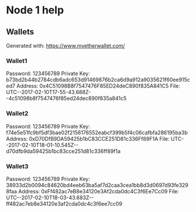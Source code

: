 # Node 1 help


## Wallets

Generated with: https://www.myetherwallet.com/

### Wallet1
Password:       123456789
Private Key:    b73bd2b44b2784cdb6adc653d91469876b2ca6d9a912a9035621f60ee915ced7
Address:        0x4C51098B8f7547476F85ED24deC890f835A841C5
File:           UTC--2017-02-10T17-55-43.688Z--4c51098b8f7547476f85ed24dec890f835a841c5

### Wallet2
Password:       123456789
Private Key:    f74e5e51fc9bf5df3bae02f2156176552eabcf399b5f4c06cafbfa286195ba3b
Address:        0xD70DfB9DA59425b1bC83CCE251D81c336Ff89F1A
File:           UTC--2017-02-10T18-01-10.545Z--d70dfb9da59425b1bc83cce251d81c336ff89f1a

### Wallet3
Password:       123456789
Private Key:    38933d2b0094c84620bd4eeb63ba5af7d2caa3cea1bb8d3d0697d93fe3298faa
Address:        0xFf482ac7eB8e34120e3Af2cda0dc4C3f6Ee7Cc09
File:           UTC--2017-02-10T18-03-43.683Z--ff482ac7eb8e34120e3af2cda0dc4c3f6ee7cc09